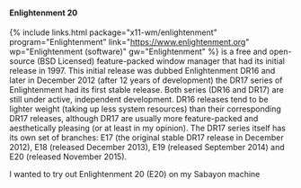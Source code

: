 #### Enlightenment 20
{% include links.html package="x11-wm/enlightenment" program="Enlightenment" link="https://www.enlightenment.org" wp="Enlightenment (software)" gw="Enlightenment" %} is a free and open-source (BSD Licensed) feature-packed window manager that had its initial release in 1997. This initial release was dubbed Enlightenment DR16 and later in December 2012 (after 12 years of development) the DR17 series of Enlightenment had its first stable release. Both series (DR16 and DR17) are still under active, independent development. DR16 releases tend to be lighter weight (taking up less system resources) than their corresponding DR17 releases, although DR17 are usually more feature-packed and aesthetically pleasing (or at least in my opinion). The DR17 series itself has its own set of branches: E17 (the original stable DR17 release in December 2012), E18 (released December 2013), E19 (released September 2014) and E20 (released November 2015).

I wanted to try out Enlightenment 20 (E20) on my Sabayon machine 

